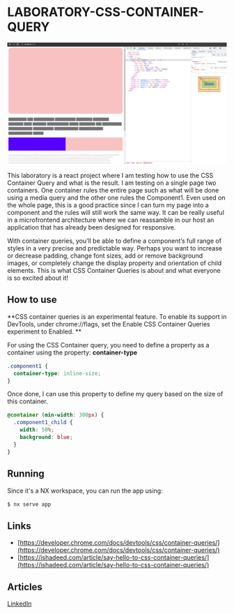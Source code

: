 # LABORATORY-CSS-CONTAINER-QUERY

![./documentation/example.png](./documentation/example.png)

This laboratory is a react project where I am testing how to use the CSS Container Query and what is the result. I am testing on a single page two containers. One container rules the entire page such as what will be done using a media query and the other one rules the Component1. Even used on the whole page, this is a good practice since I can turn my page into a component and the rules will still work the same way. It can be really useful in a microfrontend architecture where we can reassamble in our host an application that has already been designed for responsive.

With container queries, you’ll be able to define a component’s full range of styles in a very precise and predictable way. Perhaps you want to increase or decrease padding, change font sizes, add or remove background images, or completely change the display property and orientation of child elements. This is what CSS Container Queries is about and what everyone is so excited about it!

## How to use

**CSS container queries is an experimental feature. To enable its support in DevTools, under chrome://flags, set the Enable CSS Container Queries experiment to Enabled.
**

For using the CSS Container query, you need to define a property as a container using the property: **container-type**

```css
.component1 {
  container-type: inline-size;
}
```

Once done, I can use this property to define my query based on the size of this container.

```css
@container (min-width: 300px) {
  .component1_child {
    width: 50%;
    background: blue;
  }
}
```

## Running

Since it's a NX workspace, you can run the app using:

```bash
$ nx serve app
```

## Links

- [https://developer.chrome.com/docs/devtools/css/container-queries/](https://developer.chrome.com/docs/devtools/css/container-queries/)
- [https://ishadeed.com/article/say-hello-to-css-container-queries/](https://ishadeed.com/article/say-hello-to-css-container-queries/)

## Articles

[LinkedIn](https://www.linkedin.com/pulse/end-css-media-queries-kevin-justal/?published=t&trackingId=ZvMBWTLYSRiGJBTAp2Tcug%3D%3D)
